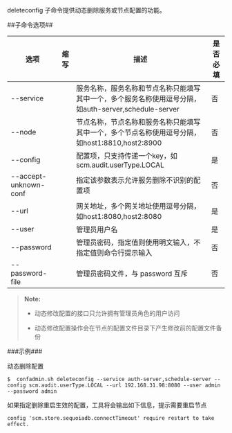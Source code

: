 deleteconfig 子命令提供动态删除服务或节点配置的功能。

##子命令选项##

|选项        |缩写 |描述                                                  |是否必填|
|-----------|-----|---------------------------------------------------- |--------|
|--service  |     |服务名称，服务名称和节点名称只能填写其中一个，多个服务名称使用逗号分隔，如auth-server,schedule-server |否|
|--node     |     |节点名称，节点名称和服务名称只能填写其中一个，多个节点名称使用逗号分隔，如host1:8810,host2:8900       |否|
|--config   |     |配置项，只支持传递一个key，如scm.audit.userType.LOCAL                                          |是|
|--accept-unknown-conf||指定该参数表示允许服务删除不识别的配置项|否|
|--url      |     |网关地址，多个网关地址使用逗号分隔，如host1:8080,host2:8080                                      |是|
|--user     |     |管理员用户名                                                                                 |是|
|--password |     |管理员密码，指定值则使用明文输入，不指定值则命令行提示输入                                          |否|
|--password-file| |管理员密码文件，与 password 互斥                                                               |否|

>  **Note:**
> 
>  * 动态修改配置的接口只允许拥有管理员角色的用户访问
> 
>  * 动态修改配置操作会在节点的配置文件目录下产生修改前的配置文件备份

###示例###

动态删除配置

   ```lang-javascript
   $  confadmin.sh deleteconfig --service auth-server,schedule-server --config scm.audit.userType.LOCAL --url 192.168.31.98:8080 --user admin --password admin
   ```
   
   如果指定删除重启生效的配置，工具将会输出如下信息，提示需要重启节点
   
   ```lang-javascript
   config 'scm.store.sequoiadb.connectTimeout' require restart to take effect.
   ```